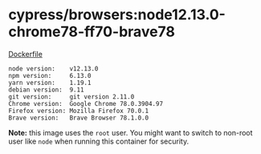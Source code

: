 # cypress/browsers:node12.13.0-chrome78-ff70-brave78

[Dockerfile](Dockerfile)

```text
node version:    v12.13.0
npm version:     6.13.0
yarn version:    1.19.1
debian version:  9.11
git version:     git version 2.11.0
Chrome version:  Google Chrome 78.0.3904.97
Firefox version: Mozilla Firefox 70.0.1
Brave version:   Brave Browser 78.1.0.0
```

**Note:** this image uses the `root` user. You might want to switch to non-root
user like `node` when running this container for security.
